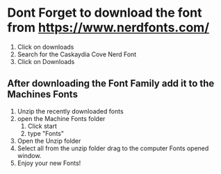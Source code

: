 # Dont Forget to download the font from https://www.nerdfonts.com/

1. Click on downloads
2. Search for the Caskaydia Cove Nerd Font
3. Click on Downloads

## After downloading the Font Family add it to the Machines Fonts

1. Unzip the recently downloaded fonts
2. open the Machine Fonts folder
   1. Click start
   2. type "Fonts"
3. Open the Unzip folder
4. Select all from the unzip folder drag to the computer Fonts opened window.
5. Enjoy your new Fonts!
